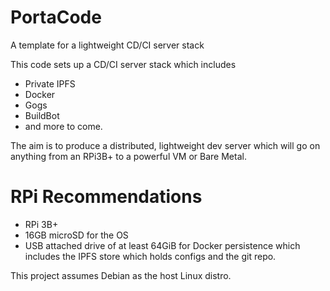 # PortaCode
A template for a lightweight CD/CI server stack

This code sets up a CD/CI server stack which includes
- Private IPFS
- Docker
- Gogs
- BuildBot
- and more to come.

The aim is to produce a distributed, lightweight dev server which will go on anything from an RPi3B+ to a powerful VM or Bare Metal.

# RPi Recommendations
- RPi 3B+
- 16GB microSD for the OS
- USB attached drive of at least 64GiB for Docker persistence which includes the IPFS store which holds configs and the git repo.

This project assumes Debian as the host Linux distro.
